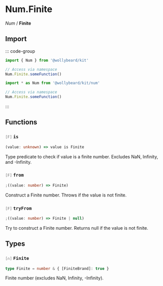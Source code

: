 # Num.Finite

_Num_ / **Finite**

## Import

::: code-group

```typescript [Namespace]
import { Num } from '@wollybeard/kit'

// Access via namespace
Num.Finite.someFunction()
```

```typescript [Barrel]
import * as Num from '@wollybeard/kit/num'

// Access via namespace
Num.Finite.someFunction()
```

:::

## Functions

### <span style="opacity: 0.6; font-weight: normal; font-size: 0.85em;">`[F]`</span> `is`

```typescript
(value: unknown) => value is Finite
```

<SourceLink href="https://github.com/jasonkuhrt/kit/blob/main/./src/domains/num/finite/finite.ts#L17" />

Type predicate to check if value is a finite number. Excludes NaN, Infinity, and -Infinity.

### <span style="opacity: 0.6; font-weight: normal; font-size: 0.85em;">`[F]`</span> `from`

```typescript
;((value: number) => Finite)
```

<SourceLink href="https://github.com/jasonkuhrt/kit/blob/main/./src/domains/num/finite/finite.ts#L25" />

Construct a Finite number. Throws if the value is not finite.

### <span style="opacity: 0.6; font-weight: normal; font-size: 0.85em;">`[F]`</span> `tryFrom`

```typescript
;((value: number) => Finite | null)
```

<SourceLink href="https://github.com/jasonkuhrt/kit/blob/main/./src/domains/num/finite/finite.ts#L36" />

Try to construct a Finite number. Returns null if the value is not finite.

## Types

### <span style="opacity: 0.6; font-weight: normal; font-size: 0.85em;">`[∩]`</span> `Finite`

```typescript
type Finite = number & { [FiniteBrand]: true }
```

<SourceLink href="https://github.com/jasonkuhrt/kit/blob/main/./src/domains/num/finite/finite.ts#L11" />

Finite number (excludes NaN, Infinity, -Infinity).
